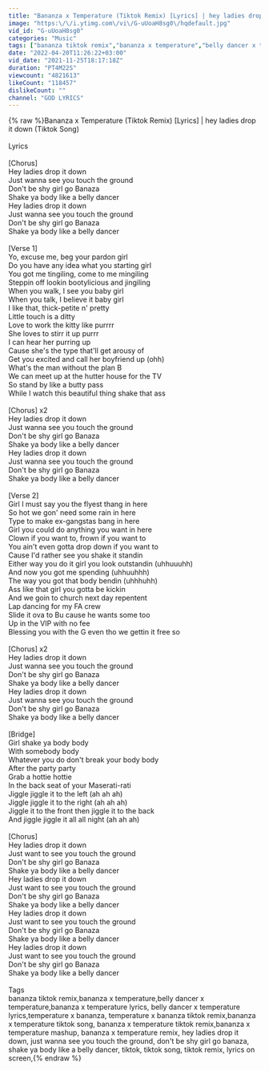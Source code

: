 ```yaml
---
title: "Bananza x Temperature (Tiktok Remix) [Lyrics] | hey ladies drop it down"
image: "https:\/\/i.ytimg.com\/vi\/G-uUoaH8sg0\/hqdefault.jpg"
vid_id: "G-uUoaH8sg0"
categories: "Music"
tags: ["bananza tiktok remix","bananza x temperature","belly dancer x temperature"]
date: "2022-04-20T11:26:22+03:00"
vid_date: "2021-11-25T18:17:18Z"
duration: "PT4M22S"
viewcount: "4821613"
likeCount: "118457"
dislikeCount: ""
channel: "GOD LYRICS"
---
```

{% raw %}Bananza x Temperature (Tiktok Remix) [Lyrics] | hey ladies drop it down (Tiktok Song)<br /><br />Lyrics<br /><br />[Chorus]<br />Hey ladies drop it down<br />Just wanna see you touch the ground<br />Don't be shy girl go Banaza<br />Shake ya body like a belly dancer<br />Hey ladies drop it down<br />Just wanna see you touch the ground<br />Don't be shy girl go Banaza<br />Shake ya body like a belly dancer<br /><br />[Verse 1]<br />Yo, excuse me, beg your pardon girl<br />Do you have any idea what you starting girl<br />You got me tingiling, come to me mingiling<br />Steppin off lookin bootylicious and jingiling<br />When you walk, I see you baby girl<br />When you talk, I believe it baby girl<br />I like that, thick-petite n' pretty<br />Little touch is a ditty<br />Love to work the kitty like purrrr<br />She loves to stirr it up purrr<br />I can hear her purring up<br />Cause she's the type that'll get arousy of<br />Get you excited and call her boyfriend up (ohh)<br />What's the man without the plan B<br />We can meet up at the hutter house for the TV<br />So stand by like a butty pass<br />While I watch this beautiful thing shake that ass<br /><br />[Chorus] x2<br />Hey ladies drop it down<br />Just wanna see you touch the ground<br />Don't be shy girl go Banaza<br />Shake ya body like a belly dancer<br />Hey ladies drop it down<br />Just wanna see you touch the ground<br />Don't be shy girl go Banaza<br />Shake ya body like a belly dancer<br /><br />[Verse 2]<br />Girl I must say you the flyest thang in here<br />So hot we gon' need some rain in here<br />Type to make ex-gangstas bang in here<br />Girl you could do anything you want in here<br />Clown if you want to, frown if you want to<br />You ain't even gotta drop down if you want to<br />Cause I'd rather see you shake it standin<br />Either way you do it girl you look outstandin (uhhuuuhh)<br />And now you got me spending (uhhuuhhh)<br />The way you got that body bendin (uhhhuhh)<br />Ass like that girl you gotta be kickin<br />And we goin to church next day repentent<br />Lap dancing for my FA crew<br />Slide it ova to Bu cause he wants some too<br />Up in the VIP with no fee<br />Blessing you with the G even tho we gettin it free so<br /><br />[Chorus] x2<br />Hey ladies drop it down<br />Just wanna see you touch the ground<br />Don't be shy girl go Banaza<br />Shake ya body like a belly dancer<br />Hey ladies drop it down<br />Just wanna see you touch the ground<br />Don't be shy girl go Banaza<br />Shake ya body like a belly dancer<br /><br />[Bridge]<br />Girl shake ya body body<br />With somebody body<br />Whatever you do don't break your body body<br />After the party party<br />Grab a hottie hottie<br />In the back seat of your Maserati-rati<br />Jiggle jiggle it to the left (ah ah ah)<br />Jiggle jiggle it to the right (ah ah ah)<br />Jiggle it to the front then jiggle it to the back<br />And jiggle jiggle it all all night (ah ah ah)<br /><br />[Chorus]<br />Hey ladies drop it down<br />Just want to see you touch the ground<br />Don't be shy girl go Banaza<br />Shake ya body like a belly dancer<br />Hey ladies drop it down<br />Just want to see you touch the ground<br />Don't be shy girl go Banaza<br />Shake ya body like a belly dancer<br />Hey ladies drop it down<br />Just want to see you touch the ground<br />Don't be shy girl go Banaza<br />Shake ya body like a belly dancer<br />Hey ladies drop it down<br />Just want to see you touch the ground<br />Don't be shy girl go Banaza<br />Shake ya body like a belly dancer<br /><br />Tags<br />bananza tiktok remix,bananza x temperature,belly dancer x temperature,bananza x temperature lyrics, belly dancer x temperature lyrics,temperature x bananza, temperature x bananza tiktok remix,bananza x temperature tiktok song, bananza x temperature tiktok remix,bananza x temperature mashup, bananza x temperature remix, hey ladies drop it down, just wanna see you touch the ground, don't be shy girl go banaza, shake ya body like a belly dancer, tiktok, tiktok song, tiktok remix, lyrics on screen,{% endraw %}
